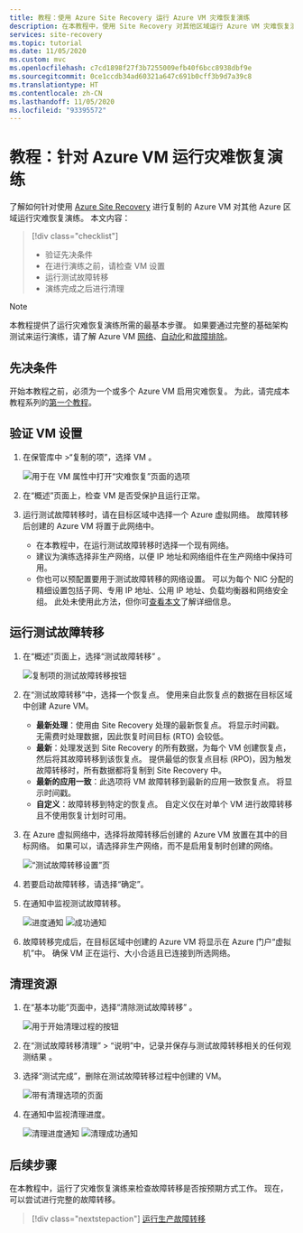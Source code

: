 ```yaml
---
title: 教程：使用 Azure Site Recovery 运行 Azure VM 灾难恢复演练
description: 在本教程中，使用 Site Recovery 对其他区域运行 Azure VM 灾难恢复演练。
services: site-recovery
ms.topic: tutorial
ms.date: 11/05/2020
ms.custom: mvc
ms.openlocfilehash: c7cd1898f27f3b7255009efb40f6bcc8938dbf9e
ms.sourcegitcommit: 0ce1ccdb34ad60321a647c691b0cff3b9d7a39c8
ms.translationtype: HT
ms.contentlocale: zh-CN
ms.lasthandoff: 11/05/2020
ms.locfileid: "93395572"
---
```

# <a name="tutorial-run-a-disaster-recovery-drill-for-azure-vms"></a>教程：针对 Azure VM 运行灾难恢复演练

了解如何针对使用 [Azure Site Recovery](site-recovery-overview.md) 进行复制的 Azure VM 对其他 Azure 区域运行灾难恢复演练。 本文内容：

> [!div class="checklist"]
> * 验证先决条件
> * 在进行演练之前，请检查 VM 设置
> * 运行测试故障转移
> * 演练完成之后进行清理


> [!NOTE]
> 本教程提供了运行灾难恢复演练所需的最基本步骤。 如果要通过完整的基础架构测试来运行演练，请了解 Azure VM [网络](azure-to-azure-about-networking.md)、[自动化](azure-to-azure-powershell.md)和[故障排除](azure-to-azure-troubleshoot-errors.md)。

## <a name="prerequisites"></a>先决条件

开始本教程之前，必须为一个或多个 Azure VM 启用灾难恢复。 为此，请完成本教程系列的[第一个教程](azure-to-azure-tutorial-enable-replication.md)。

## <a name="verify-vm-settings"></a>验证 VM 设置

1. 在保管库中 >“复制的项”，选择 VM  。

    ![用于在 VM 属性中打开“灾难恢复”页面的选项](./media/azure-to-azure-tutorial-dr-drill/vm-settings.png)

2. 在“概述”页面上，检查 VM 是否受保护且运行正常。
3. 运行测试故障转移时，请在目标区域中选择一个 Azure 虚拟网络。 故障转移后创建的 Azure VM 将置于此网络中。 

    - 在本教程中，在运行测试故障转移时选择一个现有网络。
    - 建议为演练选择非生产网络，以便 IP 地址和网络组件在生产网络中保持可用。
   - 你也可以预配置要用于测试故障转移的网络设置。 可以为每个 NIC 分配的精细设置包括子网、专用 IP 地址、公用 IP 地址、负载均衡器和网络安全组。 此处未使用此方法，但你可[查看本文](azure-to-azure-customize-networking.md#customize-failover-and-test-failover-networking-configurations)了解详细信息。


## <a name="run-a-test-failover"></a>运行测试故障转移


1. 在“概述”页面上，选择“测试故障转移” 。

    
    ![复制项的测试故障转移按钮](./media/azure-to-azure-tutorial-dr-drill/test-failover-button.png)

2. 在“测试故障转移”中，选择一个恢复点。 使用来自此恢复点的数据在目标区域中创建 Azure VM。
  
   - **最新处理**：使用由 Site Recovery 处理的最新恢复点。 将显示时间戳。 无需费时处理数据，因此恢复时间目标 (RTO) 会较低。
   -  **最新**：处理发送到 Site Recovery 的所有数据，为每个 VM 创建恢复点，然后将其故障转移到该恢复点。 提供最低的恢复点目标 (RPO)，因为触发故障转移时，所有数据都将复制到 Site Recovery 中。
   - **最新的应用一致**：此选项将 VM 故障转移到最新的应用一致恢复点。 将显示时间戳。
   - **自定义**：故障转移到特定的恢复点。 自定义仅在对单个 VM 进行故障转移且不使用恢复计划时可用。

3. 在 Azure 虚拟网络中，选择将故障转移后创建的 Azure VM 放置在其中的目标网络。 如果可以，请选择非生产网络，而不是启用复制时创建的网络。

    ![“测试故障转移设置”页](./media/azure-to-azure-tutorial-dr-drill/test-failover-settings.png)    

4. 若要启动故障转移，请选择“确定”。
5. 在通知中监视测试故障转移。

    ![进度通知](./media/azure-to-azure-tutorial-dr-drill/notification-start-test-failover.png) ![成功通知](./media/azure-to-azure-tutorial-dr-drill/notification-finish-test-failover.png)     


5. 故障转移完成后，在目标区域中创建的 Azure VM 将显示在 Azure 门户“虚拟机”中。 确保 VM 正在运行、大小合适且已连接到所选网络。

## <a name="clean-up-resources"></a>清理资源

1. 在“基本功能”页面中，选择“清除测试故障转移” 。

    ![用于开始清理过程的按钮](./media/azure-to-azure-tutorial-dr-drill/select-cleanup.png)

2. 在“测试故障转移清理” > “说明”中，记录并保存与测试故障转移相关的任何观测结果 。 
3. 选择“测试完成”，删除在测试故障转移过程中创建的 VM。

    ![带有清理选项的页面](./media/azure-to-azure-tutorial-dr-drill/cleanup-failover.png)

4. 在通知中监视清理进度。

    ![清理进度通知](./media/azure-to-azure-tutorial-dr-drill/notification-start-cleanup.png) ![清理成功通知](./media/azure-to-azure-tutorial-dr-drill/notification-finish-cleanup.png)

## <a name="next-steps"></a>后续步骤

在本教程中，运行了灾难恢复演练来检查故障转移是否按预期方式工作。 现在，可以尝试进行完整的故障转移。

> [!div class="nextstepaction"]
> [运行生产故障转移](azure-to-azure-tutorial-failover-failback.md)
